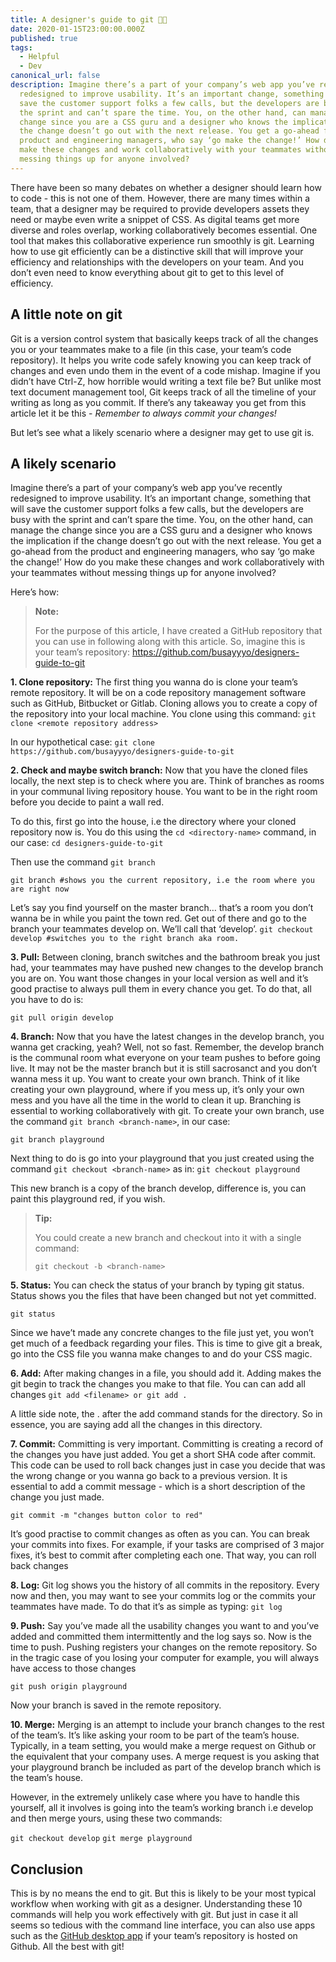 ```yaml
---
title: A designer's guide to git 👩‍💻
date: 2020-01-15T23:00:00.000Z
published: true
tags:
  - Helpful
  - Dev
canonical_url: false
description: Imagine there’s a part of your company’s web app you’ve recently
  redesigned to improve usability. It’s an important change, something that will
  save the customer support folks a few calls, but the developers are busy with
  the sprint and can’t spare the time. You, on the other hand, can manage the
  change since you are a CSS guru and a designer who knows the implication if
  the change doesn’t go out with the next release. You get a go-ahead from the
  product and engineering managers, who say ‘go make the change!’ How do you
  make these changes and work collaboratively with your teammates without
  messing things up for anyone involved?
---
```



There have been so many debates on whether a designer should learn how to code - this is not one of them. However, there are many times within a team, that a designer may be required to provide developers assets they need or maybe even write a snippet of CSS. As digital teams get more diverse and roles overlap, working collaboratively becomes essential. One tool that makes this collaborative experience run smoothly is git. Learning how to use git efficiently can be a distinctive skill that will improve your efficiency and relationships with the developers on your team. And you don’t even need to know everything about git to get to this level of efficiency.

## A little note on git

Git is a version control system that basically keeps track of all the changes you or your teammates make to a file (in this case, your team’s code repository). It helps you write code safely knowing you can keep track of changes and even undo them in the event of a code mishap. Imagine if you didn’t have Ctrl-Z, how horrible would writing a text file be? But unlike most text document management tool, Git keeps track of all the timeline of your writing as long as you commit. If there’s any takeaway you get from this article let it be this - *Remember to always commit your changes!*

But let’s see what a likely scenario where a designer may get to use git is.

## A likely scenario

Imagine there’s a part of your company’s web app you’ve recently redesigned to improve usability. It’s an important change, something that will save the customer support folks a few calls, but the developers are busy with the sprint and can’t spare the time. You, on the other hand, can manage the change since you are a CSS guru and a designer who knows the implication if the change doesn’t go out with the next release. You get a go-ahead from the product and engineering managers, who say ‘go make the change!’ How do you make these changes and work collaboratively with your teammates without messing things up for anyone involved?

Here’s how:

> **Note:**
>
> For the purpose of this article, I have created a GitHub repository that you can use in following along with this article. So, imagine this is your team’s repository: <https://github.com/busayyyo/designers-guide-to-git>

**1. Clone repository:** The first thing you wanna do is clone your team’s remote repository. It will be on a code repository management software such as GitHub, Bitbucket or Gitlab. Cloning allows you to create a copy of the repository into your local machine. You clone using this command: `git clone <remote repository address>`

In our hypothetical case: `git clone https://github.com/busayyyo/designers-guide-to-git`

**2. Check and maybe switch branch:** Now that you have the cloned files locally, the next step is to check where you are. Think of branches as rooms in your communal living repository house. You want to be in the right room before you decide to paint a wall red.

To do this, first go into the house, i.e the directory where your cloned repository now is. You do this using the `cd <directory-name>` command, in our case: `cd designers-guide-to-git`

Then use the command `git branch`

`git branch #shows you the current repository, i.e the room where you are right now`

Let’s say you find yourself on the master branch… that’s a room you don’t wanna be in while you paint the town red. Get out of there and go to the branch your teammates develop on. We’ll call that ‘develop’. `git checkout develop #switches you to the right branch aka room.`

**3. Pull:** Between cloning, branch switches and the bathroom break you just had, your teammates may have pushed new changes to the develop branch you are on. You want those changes in your local version as well and it’s good practise to always pull them in every chance you get. To do that, all you have to do is:

`git pull origin develop`

**4. Branch:** Now that you have the latest changes in the develop branch, you wanna get cracking, yeah? Well, not so fast. Remember, the develop branch is the communal room what everyone on your team pushes to before going live. It may not be the master branch but it is still sacrosanct and you don’t wanna mess it up. You want to create your own branch. Think of it like creating your own playground, where if you mess up, it’s only your own mess and you have all the time in the world to clean it up. Branching is essential to working collaboratively with git. To create your own branch, use the command `git branch <branch-name>`, in our case:

`git branch playground`

Next thing to do is go into your playground that you just created using the command `git checkout <branch-name>` as in: `git checkout playground`

This new branch is a copy of the branch develop, difference is, you can paint this playground red, if you wish.

> **Tip:**
>
> You could create a new branch and checkout into it with a single command:
>
> `git checkout -b <branch-name>`

**5. Status:** You can check the status of your branch by typing git status. Status shows you the files that have been changed but not yet committed.

`git status`

Since we have’t made any concrete changes to the file just yet, you won’t get much of a feedback regarding your files. This is time to give git a break, go into the CSS file you wanna make changes to and do your CSS magic.

**6. Add:** After making changes in a file, you should add it. Adding makes the git begin to track the changes you make to that file. You can can add all changes `git add <filename> or git add .`

A little side note, the . after the add command stands for the directory. So in essence, you are saying add all the changes in this directory.

**7. Commit:** Committing is very important. Committing is creating a record of the changes you have just added. You get a short SHA code after commit. This code can be used to roll back changes just in case you decide that was the wrong change or you wanna go back to a previous version. It is essential to add a commit message - which is a short description of the change you just made.

`git commit -m "changes button color to red"`

It’s good practise to commit changes as often as you can. You can break your commits into fixes. For example, if your tasks are comprised of 3 major fixes, it’s best to commit after completing each one. That way, you can roll back changes

**8. Log:** Git log shows you the history of all commits in the repository. Every now and then, you may want to see your commits log or the commits your teammates have made. To do that it’s as simple as typing: `git log`

**9. Push:** Say you’ve made all the usability changes you want to and you’ve added and committed them intermittently and the log says so. Now is the time to push. Pushing registers your changes on the remote repository. So in the tragic case of you losing your computer for example, you will always have access to those changes

`git push origin playground`

Now your branch is saved in the remote repository.

**10. Merge:** Merging is an attempt to include your branch changes to the rest of the team’s. It’s like asking your room to be part of the team’s house. Typically, in a team setting, you would make a merge request on Github or the equivalent that your company uses. A merge request is you asking that your playground branch be included as part of the develop branch which is the team’s house.

However, in the extremely unlikely case where you have to handle this yourself, all it involves is going into the team’s working branch i.e develop and then merge yours, using these two commands:

`git checkout develop` `git merge playground`

## Conclusion

This is by no means the end to git. But this is likely to be your most typical workflow when working with git as a designer. Understanding these 10 commands will help you work effectively with git. But just in case it all seems so tedious with the command line interface, you can also use apps such as the [GitHub desktop app](https://desktop.github.com/) if your team’s repository is hosted on Github. All the best with git!